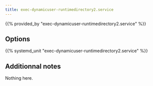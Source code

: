 ```yaml
---
title: exec-dynamicuser-runtimedirectory2.service
---
```


{{% provided_by "exec-dynamicuser-runtimedirectory2.service" %}}

## Options

{{% systemd_unit "exec-dynamicuser-runtimedirectory2.service" %}}

## Additionnal notes

Nothing here.